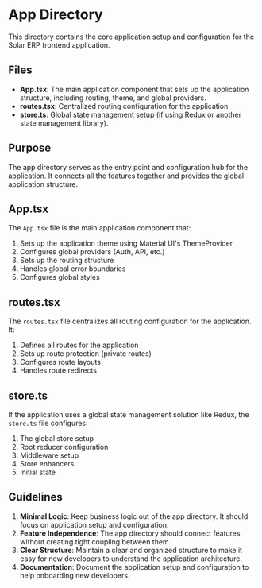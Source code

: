 # App Directory

This directory contains the core application setup and configuration for the Solar ERP frontend application.

## Files

- **App.tsx**: The main application component that sets up the application structure, including routing, theme, and global providers.
- **routes.tsx**: Centralized routing configuration for the application.
- **store.ts**: Global state management setup (if using Redux or another state management library).

## Purpose

The app directory serves as the entry point and configuration hub for the application. It connects all the features together and provides the global application structure.

## App.tsx

The `App.tsx` file is the main application component that:

1. Sets up the application theme using Material UI's ThemeProvider
2. Configures global providers (Auth, API, etc.)
3. Sets up the routing structure
4. Handles global error boundaries
5. Configures global styles

## routes.tsx

The `routes.tsx` file centralizes all routing configuration for the application. It:

1. Defines all routes for the application
2. Sets up route protection (private routes)
3. Configures route layouts
4. Handles route redirects

## store.ts

If the application uses a global state management solution like Redux, the `store.ts` file configures:

1. The global store setup
2. Root reducer configuration
3. Middleware setup
4. Store enhancers
5. Initial state

## Guidelines

1. **Minimal Logic**: Keep business logic out of the app directory. It should focus on application setup and configuration.
2. **Feature Independence**: The app directory should connect features without creating tight coupling between them.
3. **Clear Structure**: Maintain a clear and organized structure to make it easy for new developers to understand the application architecture.
4. **Documentation**: Document the application setup and configuration to help onboarding new developers.